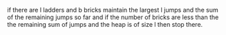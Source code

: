if there are l ladders and b bricks maintain the largest  l jumps and the sum of the remaining jumps so far and if the number of bricks are less than the the remaining sum of jumps and the heap is of size l then stop there.